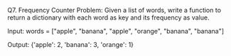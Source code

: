 Q7. Frequency Counter
Problem:
Given a list of words, write a function to return a dictionary with each word as key and its frequency as value.

Input:
words = ["apple", "banana", "apple", "orange", "banana", "banana"]

Output:
{'apple': 2, 'banana': 3, 'orange': 1}
